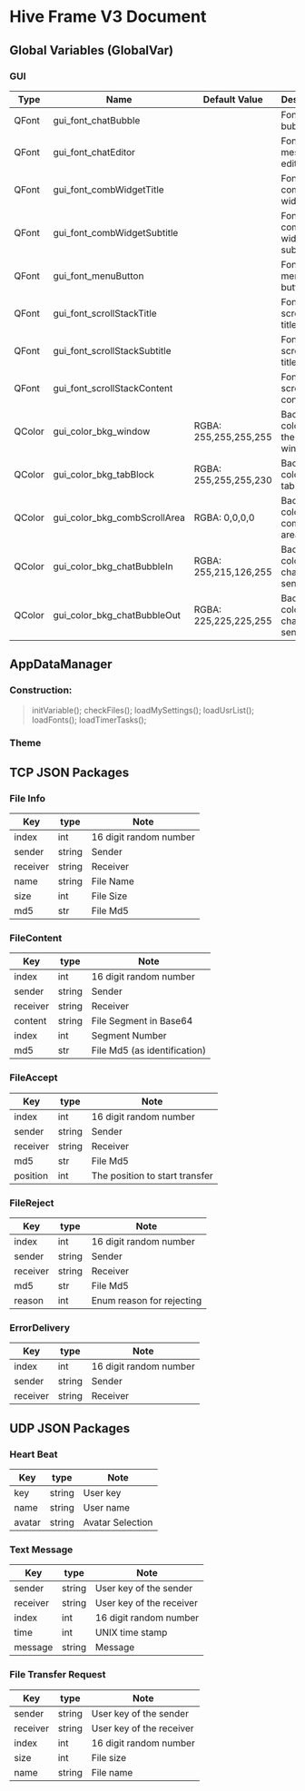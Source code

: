 # Hive Frame V3 Document
## Global Variables (GlobalVar)
### GUI

Type | Name | Default Value | Description
------- | ------- | ------- | -------
QFont | gui_font_chatBubble |  | Font in chat bubble
QFont | gui_font_chatEditor |  | Font in message editor
QFont | gui_font_combWidgetTitle |  | Font in comb widget title
QFont | gui_font_combWidgetSubtitle |  | Font in comb widget subtitle
QFont | gui_font_menuButton |  | Font in menu button
QFont | gui_font_scrollStackTitle |  | Font in scroll stack title
QFont | gui_font_scrollStackSubtitle |  | Font in scroll stack title
QFont | gui_font_scrollStackContent |  | Font in scroll stack content
QColor | gui_color_bkg_window | RGBA: 255,255,255,255 | Background color for the main window
QColor | gui_color_bkg_tabBlock | RGBA: 255,255,255,230 | Background color for tab block
QColor | gui_color_bkg_combScrollArea | RGBA: 0,0,0,0 | Background color for comb scroll area
QColor | gui_color_bkg_chatBubbleIn | RGBA: 255,215,126,255 | Background color in chat bubble sent in
QColor | gui_color_bkg_chatBubbleOut | RGBA: 225,225,225,255 | Background color in chat bubble sent out

## AppDataManager
### Construction: 
>  initVariable();
>  checkFiles();
>  loadMySettings();
>  loadUsrList();
>  loadFonts();
>  loadTimerTasks();

### Theme


## TCP JSON Packages
### File Info
Key | type | Note
------- | ------- | -------
index | int | 16 digit random number
sender | string | Sender
receiver | string | Receiver
name | string | File Name
size | int | File Size
md5 | str | File Md5

### FileContent
Key | type | Note
------- | ------- | -------
index | int | 16 digit random number
sender | string | Sender
receiver | string | Receiver
content | string | File Segment in Base64
index | int | Segment Number
md5 | str | File Md5 (as identification)

### FileAccept
Key | type | Note
------- | ------- | -------
index | int | 16 digit random number
sender | string | Sender
receiver | string | Receiver
md5 | str | File Md5
position | int | The position to start transfer

### FileReject
Key | type | Note
------- | ------- | -------
index | int | 16 digit random number
sender | string | Sender
receiver | string | Receiver
md5 | str | File Md5
reason | int | Enum reason for rejecting

### ErrorDelivery
Key | type | Note
------- | ------- | -------
index | int | 16 digit random number
sender | string | Sender
receiver | string | Receiver


## UDP JSON Packages
### Heart Beat
Key | type | Note
------- | ------- | -------
key | string | User key
name | string | User name
avatar | string | Avatar Selection

### Text Message
Key | type | Note
------- | ------- | -------
sender | string | User key of the sender
receiver | string | User key of the receiver
index | int | 16 digit random number
time | int | UNIX time stamp
message | string | Message

### File Transfer Request
Key | type | Note
------- | ------- | -------
sender | string | User key of the sender
receiver | string | User key of the receiver
index | int | 16 digit random number
size | int | File size
name | string | File name



